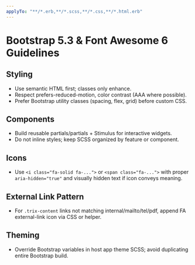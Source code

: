 ```yaml
---
applyTo: "**/*.erb,**/*.scss,**/*.css,**/*.html.erb"
---
```

# Bootstrap 5.3 & Font Awesome 6 Guidelines

## Styling
- Use semantic HTML first; classes only enhance.
- Respect prefers-reduced-motion, color contrast (AAA where possible).
- Prefer Bootstrap utility classes (spacing, flex, grid) before custom CSS.

## Components
- Build reusable partials/partials + Stimulus for interactive widgets.
- Do not inline styles; keep SCSS organized by feature or component.

## Icons
- Use `<i class="fa-solid fa-...">` or `<span class="fa-...">` with proper `aria-hidden="true"` and visually hidden text if icon conveys meaning.

## External Link Pattern
- For `.trix-content` links not matching internal/mailto/tel/pdf, append FA external-link icon via CSS or helper.

## Theming
- Override Bootstrap variables in host app theme SCSS; avoid duplicating entire Bootstrap build.
